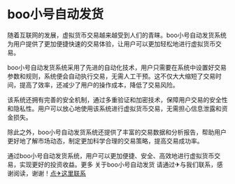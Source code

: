 # boo小号自动发货

随着互联网的发展，虚拟货币交易越来越受到人们的青睐。boo小号自动发货系统为用户提供了更加便捷快速的交易体验，让用户可以更加轻松地进行虚拟货币交易。

boo小号自动发货系统采用了先进的自动化技术，用户只需要在系统中设置好交易参数和规则，系统便会自动执行交易，无需人工干预。这不仅大大缩短了交易时间，提高了效率，还减少了用户的操作成本，降低了交易风险。

该系统还拥有完善的安全机制，通过多重验证和加密技术，保障用户交易的安全性和隐私性。用户可以放心地使用该系统进行虚拟货币交易，无需担心信息泄露和资金损失。

除此之外，boo小号自动发货系统还提供了丰富的交易数据和分析报告，帮助用户更好地了解市场动态，制定更加科学合理的交易策略，提高交易成功率。

通过boo小号自动发货系统，用户可以更加便捷、安全、高效地进行虚拟货币交易，实现更好的投资收益。更多 关于boo小号自动发货 请通过✈与我们联系，感谢阅读，谢谢！[点✈这里联系](https://ss.k02.cc)